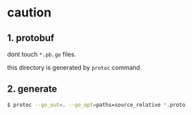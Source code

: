 # caution

## 1. protobuf

dont touch `*.pb.go` files.

this directory is generated by `protoc` command.

## 2. generate

```bash
$ protoc --go_out=. --go_opt=paths=source_relative *.proto
```
